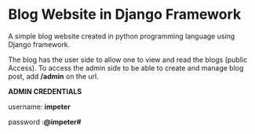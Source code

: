 # Blog Website in Django Framework
A simple blog website created in python programming language
using Django framework.

The blog has the user side to allow one to view and read the
blogs (public Access). 
To access the admin side to be able to create and manage blog post,
add **/admin** on the url.

**ADMIN CREDENTIALS**

username: **impeter**

password :**@impeter#**

